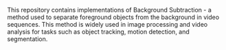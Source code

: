 This repository contains implementations of Background Subtraction - a method used to separate foreground objects from the background in video sequences.
This method is widely used in image processing and video analysis for tasks such as object tracking, motion detection, and segmentation.

